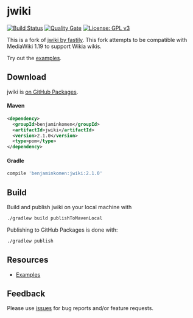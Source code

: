 # jwiki
[![Build Status](https://www.travis-ci.com/benjaminkomen/jwiki.svg?branch=master)](https://www.travis-ci.com/benjaminkomen/jwiki)
[![Quality Gate](https://sonarcloud.io/api/project_badges/measure?project=benjaminkomen%3Ajwiki&metric=alert_status)](https://sonarcloud.io/dashboard?id=benjaminkomen%3Ajwiki)
[![License: GPL v3](https://upload.wikimedia.org/wikipedia/commons/8/86/GPL_v3_Blue_Badge.svg)](https://www.gnu.org/licenses/gpl-3.0.en.html)

This is a fork of [jwiki by fastily](https://github.com/fastily/jwiki). This fork attempts to be compatible with
 MediaWiki 1.19 to support Wikia wikis.

Try out the [examples](https://github.com/benjaminkomen/jwiki/wiki/Examples).

## Download
 jwiki is [on GitHub Packages](https://github.com/benjaminkomen/jwiki/packages?package_type=Maven).

#### Maven
```xml
<dependency>
  <groupId>benjaminkomen</groupId>
  <artifactId>jwiki</artifactId>
  <version>2.1.0</version>
  <type>pom</type>
</dependency>
```

#### Gradle
```groovy
compile 'benjaminkomen:jwiki:2.1.0'
```

## Build
Build and publish jwiki on your local machine with
```bash
./gradlew build publishToMavenLocal
```

Publishing to GitHub Packages is done with:
```bash
./gradlew publish
```

## Resources
* [Examples](https://github.com/benjaminkomen/jwiki/wiki/Examples)
<!-- * [Javadocs](https://fastily.github.io/jwiki/docs/jwiki/) -->

## Feedback
Please use [issues](https://github.com/benjaminkomen/jwiki/issues) for bug reports and/or feature requests.

